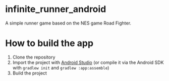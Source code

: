# infinite_runner_android
A simple runner game based on the NES game Road Fighter.

# How to build the app
1. Clone the repository
2. Import the project with [Android Studio](https://developer.android.com/studio) (or compile it via the Android SDK with `gradlew init` and `gradlew :app:assemble`)
3. Build the project
